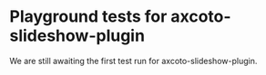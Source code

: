 # Playground tests for axcoto-slideshow-plugin
We are still awaiting the first test run for axcoto-slideshow-plugin.

